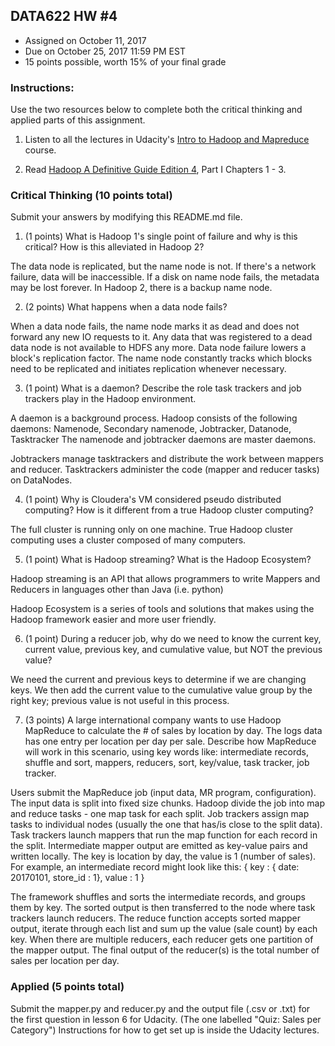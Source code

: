 ## DATA622 HW #4
- Assigned on October 11, 2017
- Due on October 25, 2017 11:59 PM EST
- 15 points possible, worth 15% of your final grade

### Instructions:

Use the two resources below to complete both the critical thinking and applied parts of this assignment.

1. Listen to all the lectures in Udacity's [Intro to Hadoop and Mapreduce](https://www.udacity.com/course/intro-to-hadoop-and-mapreduce--ud617) course.  

2. Read [Hadoop A Definitive Guide Edition 4]( http://javaarm.com/file/apache/Hadoop/books/Hadoop-The.Definitive.Guide_4.edition_a_Tom.White_April-2015.pdf), Part I Chapters 1 - 3.

### Critical Thinking (10 points total)

Submit your answers by modifying this README.md file.

1. (1 points) What is Hadoop 1's single point of failure and why is this critical?  How is this alleviated in Hadoop 2?

The data node is replicated, but the name node is not. If there's a network failure, data will be inaccessible. If a disk on name node fails, the metadata may be lost forever. In Hadoop 2, there is a backup name node.

2. (2 points) What happens when a data node fails?

When a data node fails, the name node marks it as dead and does not forward any new IO requests to it. Any data that was registered to a dead data node is not available to HDFS any more. Data node failure lowers a block's replication factor. The name node constantly tracks which blocks need to be replicated and initiates replication whenever necessary.

3. (1 point) What is a daemon?  Describe the role task trackers and job trackers play in the Hadoop environment.

A daemon is a background process. Hadoop consists of the following daemons:
Namenode, Secondary namenode, Jobtracker, Datanode, Tasktracker
The namenode and jobtracker daemons are master daemons. 

Jobtrackers manage tasktrackers and distribute the work between mappers and reducer. Tasktrackers administer the code (mapper and reducer tasks) on DataNodes. 

4. (1 point) Why is Cloudera's VM considered pseudo distributed computing?  How is it different from a true Hadoop cluster computing?

The full cluster is running only on one machine. True Hadoop cluster computing uses a cluster composed of many computers. 

5. (1 point) What is Hadoop streaming? What is the Hadoop Ecosystem?

Hadoop streaming is an API that allows programmers to write Mappers and Reducers in languages other than Java (i.e. python)

Hadoop Ecosystem is a series of tools and solutions that makes using the Hadoop framework easier and more user friendly. 

6. (1 point) During a reducer job, why do we need to know the current key, current value, previous key, and cumulative value, but NOT the previous value?

We need the current and previous keys to determine if we are changing keys. We then add the current value to the cumulative value group by the right key; previous value is not useful in this process.  

7. (3 points) A large international company wants to use Hadoop MapReduce to calculate the # of sales by location by day.  The logs data has one entry per location per day per sale.  Describe how MapReduce will work in this scenario, using key words like: intermediate records, shuffle and sort, mappers, reducers, sort, key/value, task tracker, job tracker.  

Users submit the MapReduce job (input data, MR program, configuration). The input data is split into fixed size chunks. Hadoop divide the job into map and reduce tasks - one map task for each split. Job trackers assign map tasks to individual nodes (usually the one that has/is close to the split data). Task trackers launch mappers that run the map function for each record in the split. Intermediate mapper output are emitted as key-value pairs and written locally. The key is location by day, the value is 1 (number of sales). For example, an intermediate record might look like this: { key : { date: 20170101, store_id : 1}, value : 1 }

The framework shuffles and sorts the intermediate records, and groups them by key. The sorted output is then transferred to the node where task trackers launch reducers. The reduce function accepts sorted mapper output, iterate through each list and sum up the value (sale count) by each key. When there are multiple reducers, each reducer gets one partition of the mapper output. The final output of the reducer(s) is the total number of sales per location per day. 

### Applied (5 points total)

Submit the mapper.py and reducer.py and the output file (.csv or .txt) for the first question in lesson 6 for Udacity.  (The one labelled "Quiz: Sales per Category")  Instructions for how to get set up is inside the Udacity lectures.  
